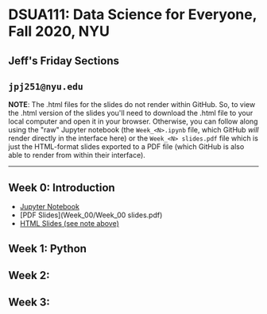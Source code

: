 # DSUA111: Data Science for Everyone, Fall 2020, NYU

## Jeff's Friday Sections

## `jpj251@nyu.edu`

**NOTE**: The .html files for the slides do not render within GitHub. So, to view the .html version of the slides you'll need to download the .html file to your local computer and open it in your browser. Otherwise, you can follow along using the "raw" Jupyter notebook (the `Week_<N>.ipynb` file, which GitHub *will* render directly in the interface here) or the `Week_<N> slides.pdf` file which is just the HTML-format slides exported to a PDF file (which GitHub is also able to render from within their interface).

---

## Week 0: Introduction

* [Jupyter Notebook](Week_00/Week_00.ipynb)
* [PDF Slides](Week_00/Week_00 slides.pdf)
* [HTML Slides (see note above)](Week_00/Week_00.slides.html)

## Week 1: Python

## Week 2: 

## Week 3: